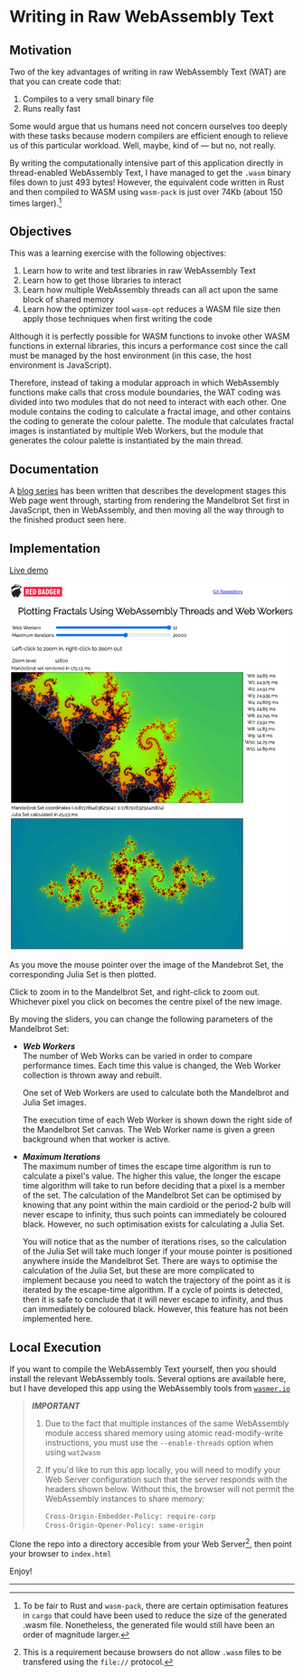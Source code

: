 # Writing in Raw WebAssembly Text

## Motivation

Two of the key advantages of writing in raw WebAssembly Text (WAT) are that you can create code that:

1. Compiles to a very small binary file
1. Runs really fast

Some would argue that us humans need not concern ourselves too deeply with these tasks because modern compilers are efficient enough to relieve us of this particular workload.
Well, maybe, kind of &mdash; but no, not really.

By writing the computationally intensive part of this application directly in thread-enabled WebAssembly Text, I have managed to get the `.wasm` binary files down to just 493 bytes!
However, the equivalent code written in Rust and then compiled to WASM using `wasm-pack` is just over 74Kb (about 150 times larger).[^1]

## Objectives

This was a learning exercise with the following objectives:

1. Learn how to write and test libraries in raw WebAssembly Text
1. Learn how to get those libraries to interact
1. Learn how multiple WebAssembly threads can all act upon the same block of shared memory
1. Learn how the optimizer tool `wasm-opt` reduces a WASM file size then apply those techniques when first writing the code

Although it is perfectly possible for WASM functions to invoke other WASM functions in external libraries, this incurs a performance cost since the call must be managed by the host environment (in this case, the host environment is JavaScript).

Therefore, instead of taking a modular approach in which WebAssembly functions make calls that cross module boundaries, the WAT coding was divided into two modules that do not need to interact with each other.
One module contains the coding to calculate a fractal image, and other contains the coding to generate the colour palette.
The module that calculates fractal images is instantiated by multiple Web Workers, but the module that generates the colour palette is instantiated by the main thread.

## Documentation

A [blog series](https://awesome.red-badger.com/chriswhealy/FractalWASM/) has been written that describes the development stages this Web page went through, starting from rendering the Mandelbrot Set first in JavaScript, then in WebAssembly, and then moving all the way through to the finished product seen here.

## Implementation

[Live demo](https://raw-wasm.pages.dev/)

![./Screenshot.png](./Screenshot.png)

As you move the mouse pointer over the image of the Mandebrot Set, the corresponding Julia Set is then plotted.

Click to zoom in to the Mandelbrot Set, and right-click to zoom out.
Whichever pixel you click on becomes the centre pixel of the new image.

By moving the sliders, you can change the following parameters of the Mandelbrot Set:

* ***Web Workers***  
   The number of Web Works can be varied in order to compare performance times.
   Each time this value is changed, the Web Worker collection is thrown away and rebuilt.

   One set of Web Workers are used to calculate both the Mandelbrot and Julia Set images.

   The execution time of each Web Worker is shown down the right side of the Mandelbrot Set canvas.
   The Web Worker name is given a green background when that worker is active.


* ***Maximum Iterations***  
   The maximum number of times the escape time algorithm is run to calculate a pixel's value.
   The higher this value, the longer the escape time algorithm will take to run before deciding that a pixel is a member of the set.
   The calculation of the Mandelbrot Set can be optimised by knowing that any point within the main cardioid or the period-2 bulb will never escape to infinity, thus such points can immediately be coloured black.
   However, no such optimisation exists for calculating a Julia Set.
   
   You will notice that as the number of iterations rises, so the calculation of the Julia Set will take much longer if your mouse pointer is positioned anywhere inside the Mandelbrot Set.
   There are ways to optimise the calculation of the Julia Set, but these are more complicated to implement because you need to watch the trajectory of the point as it is iterated by the escape-time algorithm.  If a cycle of points is detected, then it is safe to conclude that it will never escape to infinity, and thus can immediately be coloured black.
   However, this feature has not been implemented here.


## Local Execution

If you want to compile the WebAssembly Text yourself, then you should install the relevant WebAssembly tools.
Several options are available here, but I have developed this app using the WebAssembly tools from [`wasmer.io`](https://docs.wasmer.io/ecosystem/wasmer/getting-started)

> ***IMPORTANT***
> 
> 1. Due to the fact that multiple instances of the same WebAssembly module access shared memory using atomic read-modify-write instructions, you must use the `--enable-threads` option when using `wat2wasm`
> 
> 1. If you'd like to run this app locally, you will need to modify your Web Server configuration such that the server responds with the headers shown below.  Without this, the browser will not permit the WebAssembly instances to share memory:
> 
>    ```
>    Cross-Origin-Embedder-Policy: require-corp
>    Cross-Origin-Opener-Policy: same-origin
>    ```


Clone the repo into a directory accesible from your Web Server[^2], then point your browser to `index.html`

Enjoy!

---

[^1]: To be fair to Rust and `wasm-pack`, there are certain optimisation features in `cargo` that could have been used to reduce the size of the generated .wasm file.  Nonetheless, the generated file would still have been an order of magnitude larger.
[^2]: This is a requirement because browsers do not allow `.wasm` files to be transfered using the `file://` protocol.
